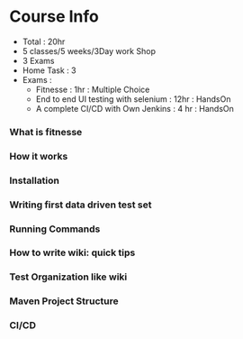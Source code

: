 # Course Info
- Total : 20hr
- 5 classes/5 weeks/3Day work Shop
- 3 Exams
- Home Task : 3
- Exams :
    - Fitnesse  : 1hr : Multiple Choice
    - End to end UI testing with selenium : 12hr : HandsOn
    - A complete CI/CD with Own Jenkins : 4 hr : HandsOn

### What is fitnesse

### How it works

### Installation

### Writing first data driven test set

### Running Commands

### How to write wiki: quick tips

### Test Organization like wiki

### Maven Project Structure

### CI/CD

